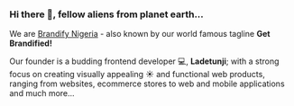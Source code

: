 ### Hi there 👋, fellow aliens from planet earth...
We are [Brandify Nigeria](https://brandify.ng) - also known by our world famous tagline **Get Brandified!**

Our founder is a budding frontend developer :computer:, **Ladetunji**; with a strong focus on creating visually appealing :sunny: and functional web products, ranging from websites, ecommerce stores to web and mobile applications and much more...

<!--
**brandify-ng/brandify-ng** is a ✨ _special_ ✨ repository because its `README.md` (this file) appears on your GitHub profile.

## Welcome to the Brandified World:
- 😄 Pronouns: He/Him for now, we'll be expanding to **"US"** soon...
- 🔭 I’m currently working on ecommerce (online) stores for a few clients including but not limited to - [Lyndishes Kitchen Abuja](https://lyndishes.com/)
- 🌱 I’m currently learning at the Tech4Dev Digital Skills for Development Programme
- 👯 I’m looking to collaborate on WordPress/WooCommerce plugins, Flutter and React Dev projects, and solutions for SDG goals achievement in sub-Saharan Africa
- 🤔 I’m looking for help with everything under the sun, placed on a keyboard
- 💬 Ask me about Visual design, UI/UX, Web design and very soon App development
- ⚡ Fun fact: Pounded yam and egusi or vegetable is a winner anyday :yum:!

- 📫 How to reach me: * Send me a mail :mailbox: at : brandify.ng@gmail.com
* Shoot a mail straight from my [portfolio](https://brandify.ng)
* Twitter : https://twitter.com/GetBrandified/
* Linkedin : https://www.linkedin.com/in/ladetunji-osibanjo-62565827/

## My Website Gallery (so far):
- [Grandeur Catering, Lagos](https://grandeurcatering.com/) - an online restaurant working in the catering and food delivery industry
- [FitnFab Kitchen, Lagos](https://fitnfabkitchen.com/) - an online healthy food and drink restaurant working in the catering and food delivery industry
- [Ikoko Buka, Abuja](https://ikoko.ng/) - an online restaurant working in the catering and food delivery industry
- [Ikoko International, UK](https://international.ikoko.ng/) - an online restaurant working in the catering and food delivery industry
- [Happy Drinks People, UK](http://happydrinkspeople.co.uk/) - an online homemade drinks maker working in the catering and food delivery industry
- [Lyndishes Kitchen, Abuja](https://lyndishes.com/) - an online restaurant working in the catering and food delivery industry
- [Acehall School, Lagos](https://acehallschools.com/) - a private primary and secondary school preparing children aged 3 to 18 for life's challenges
- [Price Energy Ltd, Abuja](https://priceenergyng.com/) - an oil and gas project team working in the indigenous energy industry

**NOW HOW DO I ADD AN IMAGE???**

-->

